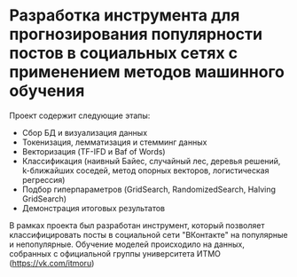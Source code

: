 # Разработка инструмента для прогнозирования популярности постов в социальных сетях с применением методов машинного обучения <br>

Проект содержит следующие этапы:
* Сбор БД и визуализация данных
* Токенизация, лемматизация и стемминг данных
* Векторизация (TF-IFD и Baf of Words)
* Классификация (наивный Байес, случайный лес, деревья решений, k-ближайших соседей, метод опорных векторов, логистическая регрессия)
* Подбор гиперпараметров (GridSearch, RandomizedSearch, Halving GridSearch)
* Демонстрация итоговых результатов

В рамках проекта был разработан инструмент, который позволяет классифицировать посты в социальной сети "ВКонтакте" на популярные и непопулярные. Обучение моделей происходило на данных, собранных с официальной группы университета ИТМО (https://vk.com/itmoru)
